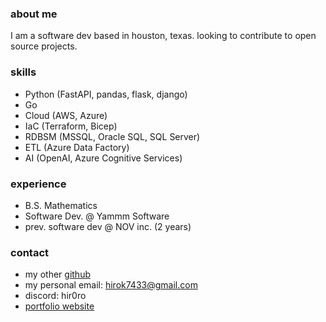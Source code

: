 ### about me

I am a software dev based in houston, texas. looking to contribute to open source projects.

### skills
  - Python (FastAPI, pandas, flask, django)
  - Go
  - Cloud (AWS, Azure)
  - IaC (Terraform, Bicep)
  - RDBSM (MSSQL, Oracle SQL, SQL Server)
  - ETL (Azure Data Factory)
  - AI (OpenAI, Azure Cognitive Services)

### experience
  - B.S. Mathematics
  - Software Dev. @ Yammm Software
  - prev. software dev @ NOV inc. (2 years)

### contact
  - my other [github](https://github.com/itot0)
  - my personal email: [hirok7433@gmail.com](mailto:user@example.com)
  - discord: hir0ro
  - [portfolio website](https://lrm2000.github.io/)
